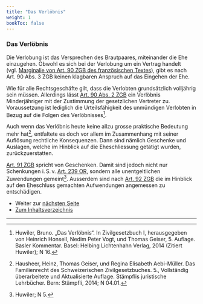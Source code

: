 ```yaml
---
title: "Das Verlöbnis"
weight: 1
bookToc: false
---
```


### Das Verlöbnis

Die Verlobung ist das Versprechen des Brautpaares, miteinander die Ehe
einzugehen. Obwohl es sich bei der Verlobung um ein Vertrag handelt
(vgl. [Marginalie von Art. 90 ZGB des französischen Textes](https://www.fedlex.admin.ch/eli/cc/24/233_245_233/fr#book_2/part_1/tit_3/chap_I/lvl_A)), gibt es nach
Art. 90 Abs. 3 ZGB keinen klagbaren Anspruch auf das Eingehen der Ehe.

Wie für alle Rechtsgeschäfte gilt, dass die Verlobten grundsätzlich
volljährig sein müssen. Allerdings lässt [Art. 90 Abs. 2 ZGB](https://www.fedlex.admin.ch/eli/cc/24/233_245_233/de#art_90) ein
Verlöbnis Minderjähriger mit der Zustimmung der gesetzlichen Vertreter
zu. Voraussetzung ist lediglich die Urteilsfähigkeit des unmündigen
Verlobten in Bezug auf die Folgen des Verlöbnisses[^1].

Auch wenn das Verlöbnis heute keine allzu grosse praktische Bedeutung
mehr hat[^2], entfaltete es doch vor allem im Zusammenhang mit seiner
Auflösung rechtliche Konsequenzen. Dann sind nämlich Geschenke und
Auslagen, welche im Hinblick auf die Eheschliessung getätigt wurden,
zurückzuerstatten.

[Art. 91 ZGB](https://www.fedlex.admin.ch/eli/cc/24/233_245_233/de#art_91) spricht von Geschenken. Damit sind jedoch nicht nur
Schenkungen i. S. v. [Art. 239 OR](https://www.fedlex.admin.ch/eli/cc/27/317_321_377/de#art_239), sondern alle unentgeltlichen
Zuwendungen gemeint[^3]. Ausserdem sind nach [Art. 92 ZGB](https://www.fedlex.admin.ch/eli/cc/24/233_245_233/de#art_92) die im Hinblick
auf den Eheschluss gemachten Aufwendungen angemessen zu entschädigen.

* Weiter zur [nächsten Seite](eheschliessung)
* [Zum Inhaltsverzeichnis](../index)

---

[^1]: Huwiler, Bruno. „Das Verlöbnis“. In Zivilgesetzbuch I,
    herausgegeben von Heinrich Honsell, Nedim Peter Vogt, und Thomas
    Geiser, 5. Auflage. Basler Kommentar. Basel: Helbing Lichtenhahn
    Verlag, 2014 (Zitiert Huwiler); N 16.

[^2]: Hausheer, Heinz, Thomas Geiser, und Regina Elisabeth Aebi-Müller. Das Familienrecht des Schweizerischen Zivilgesetzbuches. 5., Vollständig überarbeitete und Aktualisierte Auflage. Stämpflis juristische Lehrbücher. Bern: Stämpfli, 2014; N 04.01.

[^3]: Huwiler; N 5.

